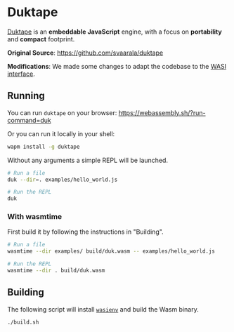 # Duktape

[Duktape](http://duktape.org/) is an **embeddable JavaScript** engine,
with a focus on **portability** and **compact** footprint.

**Original Source**: https://github.com/svaarala/duktape

**Modifications**: We made some changes to adapt the codebase to the [WASI interface](https://wapm.io/interface/wasi).

## Running

You can run `duktape` on your browser:
https://webassembly.sh/?run-command=duk

Or you can run it locally in your shell:

```bash
wapm install -g duktape
```

Without any arguments a simple REPL will be launched.

```bash
# Run a file
duk --dir=. examples/hello_world.js

# Run the REPL
duk
```

### With wasmtime

First build it by following the instructions in "Building".

```bash
# Run a file
wasmtime --dir examples/ build/duk.wasm -- examples/hello_world.js

# Run the REPL
wasmtime --dir . build/duk.wasm
```

## Building

The following script will install [`wasienv`](https://github.com/wasienv/wasienv) and build the Wasm binary.

```bash
./build.sh
```
